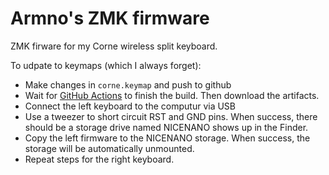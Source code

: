 # Armno's ZMK firmware

ZMK firware for my Corne wireless split keyboard.

To udpate to keymaps (which I always forget):

- Make changes in `corne.keymap` and push to github
- Wait for [GitHub Actions](https://github.com/armno/zmk-config/actions) to finish the build. Then download the artifacts.
- Connect the left keyboard to the computur via USB
- Use a tweezer to short circuit RST and GND pins. When success, there should be a storage drive named NICENANO shows up in the Finder.
- Copy the left firmware to the NICENANO storage. When success, the storage will be automatically unmounted.
- Repeat steps for the right keyboard.
